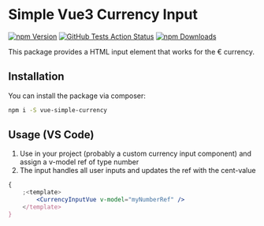 # Simple Vue3 Currency Input

[![npm Version](https://badgen.net/npm/v/vue-simple-currency?color=green)](https://www.npmjs.com/package/vue-simple-currency)
[![GitHub Tests Action Status](https://img.shields.io/github/actions/workflow/status/mudandstars/vue-simple-currency/ci.yml?branch=main&label=tests&style=flat-square)](https://github.com/mudandstars/vue-simple-currency/actions?query=workflow%3Arun-tests+branch%3Amain)
[![npm Downloads](https://badgen.net/npm/dw/vue-simple-currency?color=green)](https://www.npmjs.com/package/vue-simple-currency)

This package provides a HTML input element that works for the € currency.

## Installation

You can install the package via composer:

```bash
npm i -S vue-simple-currency
```

## Usage (VS Code)

1. Use in your project (probably a custom currency input component) and assign a v-model ref of type number
2. The input handles all user inputs and updates the ref with the cent-value

```jsx
{
    ;<template>
        <CurrencyInputVue v-model="myNumberRef" />
    </template>
}
```

```

```
